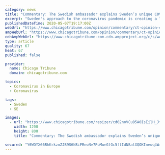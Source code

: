 ```yaml
---
category: news
title: "Commentary: The Swedish ambassador explains Sweden’s unique COVID-19 pandemic strategy"
excerpt: "Sweden's approach to the coronavirus pandemic is creating a lot of buzz. The country's ambassador to the U.S. explains what's happening there."
publishedDateTime: 2020-05-07T19:17:00Z
webUrl: "https://www.chicagotribune.com/opinion/commentary/ct-opinion-coronavirus-sweden-20200507-pbtqxktzkfbxrf4a7lb4pzzaqi-story.html"
ampWebUrl: "https://www.chicagotribune.com/opinion/commentary/ct-opinion-coronavirus-sweden-20200507-pbtqxktzkfbxrf4a7lb4pzzaqi-story.html?outputType=amp"
cdnAmpWebUrl: "https://www-chicagotribune-com.cdn.ampproject.org/c/s/www.chicagotribune.com/opinion/commentary/ct-opinion-coronavirus-sweden-20200507-pbtqxktzkfbxrf4a7lb4pzzaqi-story.html?outputType=amp"
type: article
quality: 67
heat: 67
published: false

provider:
  name: Chicago Tribune
  domain: chicagotribune.com

topics:
  - Coronavirus in Europe
  - Coronavirus

tags:
  - Sweden
  - SE

images:
  - url: "https://www.chicagotribune.com/resizer/cd02noVCu85A0IsEilH_JfOv6OA=/1200x0/top/arc-anglerfish-arc2-prod-tronc.s3.amazonaws.com/public/TDOHKDEUTVFYZEPR24JAYNN25Y.jpg"
    width: 1200
    height: 800
    title: "Commentary: The Swedish ambassador explains Sweden’s unique COVID-19 pandemic strategy"

secured: "Y6WOYX66RhKrkzmZJB9S6N8iFReoNv7PoMueGfGc5flIdNBalXQOKInewq4WrxUlKxaeZYYk2efo6duJfwuvMgWJhoCRfbr2/VCMTOTxkoBhk/Qq6IbqnMjka0lpb5TxpWtnq87Lkwe+GHnx1axtoUc97StYwUF9xa8EzoTqyTjTbuvYQ+8/52Au4LGRDkfePVth0ahED+NYWY+9mD71SJBxRUq3Y7CyHfrrioJ28im9Y0jelc4dWHyxybTKb6vN2TEueM+aUgckr2xTaymUBIZbirXSP842nX2uQf4rrI+E6JmcidqtZNEg1ee8d2R/Yz63ixggPrRfQTAZ9mLX6rl4nY+70nyNZt3W5h7GwUflNk3JRjbjzEsE9EE75tAYSRRDgkpe6S/Uhs4W/iOnyLcYYlFdOenyE3htmL2xKDJrdj5dn++0hLNbJHc5YyHxgT86qdMl1IUwSk+KWgwdbtGgjpZEM3/LIsufRdaPh0o=;5Yb5tJIvBeK1ilqY+UrBqw=="
---
```



